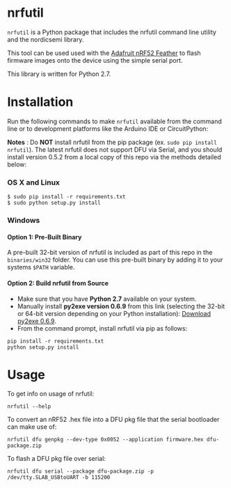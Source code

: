 # nrfutil

`nrfutil` is a Python package that includes the nrfutil command line utility
and the nordicsemi library.

This tool can be used used with the [Adafruit nRF52 Feather](https://www.adafruit.com/product/3406)
to flash firmware images onto the device using the simple serial port.

This library is written for Python 2.7.

# Installation

Run the following commands to make `nrfutil` available from the command line
or to development platforms like the Arduino IDE or CircuitPython:

**Notes** : Do **NOT** install nrfutil from the pip package (ex. `sudo pip
install nrfutil`). The latest nrfutil does not support DFU via Serial, and you
should install version 0.5.2 from a local copy of this repo via the methods
detailed below:

### OS X and Linux

```
$ sudo pip install -r requirements.txt
$ sudo python setup.py install
```

### Windows

#### Option 1: Pre-Built Binary

A pre-built 32-bit version of nrfutil is included as part of this repo in the
`binaries/win32` folder. You can use this pre-built binary by adding it to your
systems `$PATH` variable.

#### Option 2: Build nrfutil from Source

- Make sure that you have **Python 2.7** available on your system.
- Manually install **py2exe version 0.6.9** from this link (selecting
    the 32-bit or 64-bit version depending on your Python installation):
    [Download py2exe 0.6.9](https://sourceforge.net/projects/py2exe/files/py2exe/0.6.9/).
- From the command prompt, install nrfutil via pip as follows:

```
pip install -r requirements.txt
python setup.py install
```

# Usage

To get info on usage of nrfutil:

```
nrfutil --help
```

To convert an nRF52 .hex file into a DFU pkg file that the serial bootloader
can make use of:

```
nrfutil dfu genpkg --dev-type 0x0052 --application firmware.hex dfu-package.zip
```

To flash a DFU pkg file over serial:

```
nrfutil dfu serial --package dfu-package.zip -p /dev/tty.SLAB_USBtoUART -b 115200
```
